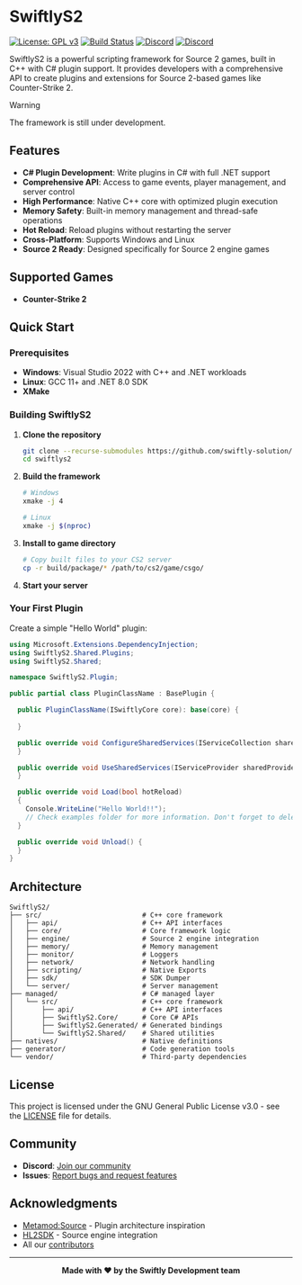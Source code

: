 # SwiftlyS2

[![License: GPL v3](https://img.shields.io/badge/License-GPLv3-blue.svg)](https://www.gnu.org/licenses/gpl-3.0)
[![Build Status](https://img.shields.io/github/actions/workflow/status/swiftly-solution/swiftlys2/build.yml?branch=master)](https://github.com/swiftly-solution/swiftlys2/actions)
[![Discord](https://img.shields.io/discord/1178027657594687608?color=7289da&logo=discord&logoColor=white)](https://swiftlys2.net/discord)
[![Discord](https://img.shields.io/discord/1178027657594687608?color=7289da&logo=discord&logoColor=white)](https://swiftlys2.net/discord)

SwiftlyS2 is a powerful scripting framework for Source 2 games, built in C++ with C# plugin support. It provides developers with a comprehensive API to create plugins and extensions for Source 2-based games like Counter-Strike 2.

> [!warning]
> The framework is still under development.

## Features

- **C# Plugin Development**: Write plugins in C# with full .NET support
- **Comprehensive API**: Access to game events, player management, and server control
- **High Performance**: Native C++ core with optimized plugin execution
- **Memory Safety**: Built-in memory management and thread-safe operations
- **Hot Reload**: Reload plugins without restarting the server
- **Cross-Platform**: Supports Windows and Linux
- **Source 2 Ready**: Designed specifically for Source 2 engine games

## Supported Games

- **Counter-Strike 2**

## Quick Start

### Prerequisites

- **Windows**: Visual Studio 2022 with C++ and .NET workloads
- **Linux**: GCC 11+ and .NET 8.0 SDK
- **XMake**

### Building SwiftlyS2

1. **Clone the repository**
   ```bash
   git clone --recurse-submodules https://github.com/swiftly-solution/swiftlys2.git
   cd swiftlys2
   ```

2. **Build the framework**
   ```bash
   # Windows
   xmake -j 4
   
   # Linux
   xmake -j $(nproc)
   ```

3. **Install to game directory**
   ```bash
   # Copy built files to your CS2 server
   cp -r build/package/* /path/to/cs2/game/csgo/
   ```

4. **Start your server**

### Your First Plugin

Create a simple "Hello World" plugin:

```csharp
using Microsoft.Extensions.DependencyInjection;
using SwiftlyS2.Shared.Plugins;
using SwiftlyS2.Shared;

namespace SwiftlyS2.Plugin;

public partial class PluginClassName : BasePlugin {

  public PluginClassName(ISwiftlyCore core): base(core) {
    
  }

  public override void ConfigureSharedServices(IServiceCollection sharedServices) {
  }

  public override void UseSharedServices(IServiceProvider sharedProvider) {
  }

  public override void Load(bool hotReload)
  {
    Console.WriteLine("Hello World!!");
    // Check examples folder for more information. Don't forget to delete the folder after reading.
  }

  public override void Unload() {
  }
} 
```

## Architecture

```
SwiftlyS2/
├── src/                         # C++ core framework
│   ├── api/                     # C++ API interfaces
│   ├── core/                    # Core framework logic
│   ├── engine/                  # Source 2 engine integration
│   ├── memory/                  # Memory management
│   ├── monitor/                 # Loggers
│   ├── network/                 # Network handling
│   ├── scripting/               # Native Exports
│   ├── sdk/                     # SDK Dumper
│   └── server/                  # Server management
├── managed/                     # C# managed layer
│   └── src/                     # C++ core framework
│       ├── api/                 # C++ API interfaces
│       ├── SwiftlyS2.Core/      # Core C# APIs
│       ├── SwiftlyS2.Generated/ # Generated bindings
│       └── SwiftlyS2.Shared/    # Shared utilities
├── natives/                     # Native definitions
├── generator/                   # Code generation tools
└── vendor/                      # Third-party dependencies
```

## License

This project is licensed under the GNU General Public License v3.0 - see the [LICENSE](LICENSE) file for details.

## Community

- **Discord**: [Join our community](https://swiftlys2.net/discord)
- **Issues**: [Report bugs and request features](https://github.com/swiftly-solution/swiftlys2/issues)

## Acknowledgments

- [Metamod:Source](https://github.com/alliedmodders/metamod-source) - Plugin architecture inspiration
- [HL2SDK](https://github.com/alliedmodders/hl2sdk) - Source engine integration
- All our [contributors](https://github.com/swiftly-solution/swiftlys2/graphs/contributors)

---

<div align="center">
  <strong>Made with ❤️ by the Swiftly Development team</strong>
</div>
